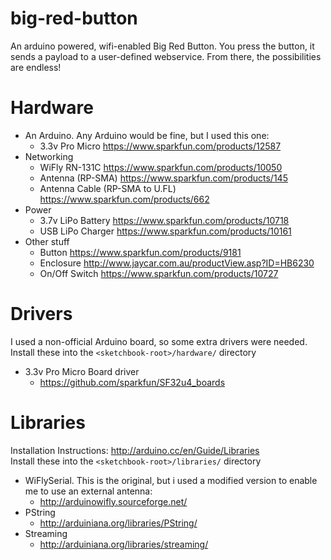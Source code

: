 big-red-button
==============

An arduino powered, wifi-enabled Big Red Button. You press the button, it sends a payload to a user-defined webservice. From there, the possibilities are endless!

# Hardware

  * An Arduino. Any Arduino would be fine, but I used this one:
    * 3.3v Pro Micro https://www.sparkfun.com/products/12587
  * Networking
    * WiFly RN-131C https://www.sparkfun.com/products/10050
    * Antenna (RP-SMA) https://www.sparkfun.com/products/145
    * Antenna Cable (RP-SMA to U.FL) https://www.sparkfun.com/products/662
  * Power
    * 3.7v LiPo Battery https://www.sparkfun.com/products/10718
    * USB LiPo Charger https://www.sparkfun.com/products/10161
  * Other stuff
    * Button https://www.sparkfun.com/products/9181
    * Enclosure http://www.jaycar.com.au/productView.asp?ID=HB6230
    * On/Off Switch https://www.sparkfun.com/products/10727

# Drivers

I used a non-official Arduino board, so some extra drivers were needed.   
Install these into the `<sketchbook-root>/hardware/` directory

  * 3.3v Pro Micro Board driver
    * https://github.com/sparkfun/SF32u4_boards

# Libraries

Installation Instructions: http://arduino.cc/en/Guide/Libraries   
Install these into the `<sketchbook-root>/libraries/` directory

  * WiFlySerial. This is the original, but i used a modified version to enable me to use an external antenna:
    * http://arduinowifly.sourceforge.net/
  * PString
    * http://arduiniana.org/libraries/PString/
  * Streaming
    * http://arduiniana.org/libraries/streaming/
